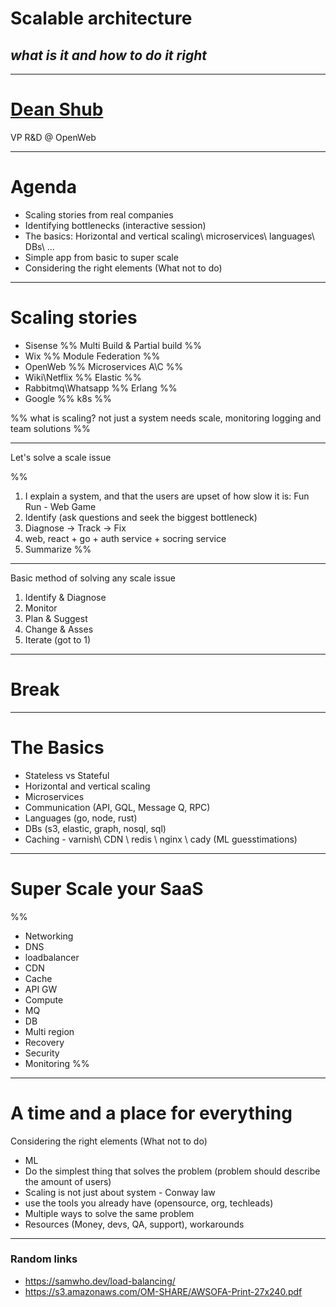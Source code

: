 
# Scalable architecture
## *what is it and how to do it right*

---

# [Dean Shub](x.com/deanshub)
VP R&D @ OpenWeb

---

# Agenda

- ⁠Scaling stories from real companies
- Identifying bottlenecks (interactive session)
- The basics: Horizontal and vertical scaling\ microservices\ languages\ DBs\ ...
- Simple app from basic to super scale
- ⁠Considering the right elements (What not to do)

---

# Scaling stories
- Sisense %%  Multi Build & Partial build %%
- Wix %% Module Federation %%
- OpenWeb %% Microservices A\C %%
- Wiki\Netflix %% Elastic %%
- Rabbitmq\Whatsapp %% Erlang %%
- Google %% k8s %%

%% what is scaling? not just a system needs scale, monitoring logging  and team solutions %%

---

Let's solve a scale issue

%% 
1. I explain a system, and that the users are upset of how slow it is: Fun Run - Web Game
2. Identify (ask questions and seek the biggest bottleneck)
3. Diagnose -> Track -> Fix 
4. web, react + go + auth service + socring service
5. Summarize
%%

---

Basic method of solving any scale issue
1. Identify & Diagnose
2. Monitor
3. Plan & Suggest
4. Change & Asses
5. Iterate (got to 1)

---

# Break

---
# The Basics

- Stateless vs Stateful
- Horizontal and vertical scaling
- Microservices
- Communication (API, GQL, Message Q, RPC)
- Languages (go, node, rust)
- DBs (s3, elastic, graph, nosql, sql)
- Caching - varnish\ CDN \ redis \ nginx \ cady (ML guesstimations)

---
# Super Scale your SaaS

%% 
- Networking
- DNS
- loadbalancer
- CDN
- Cache
- API GW
- Compute
- MQ
- DB
- Multi region
- Recovery
- Security
- Monitoring
%%

---

# A time and a place for everything

Considering the right elements (What not to do)
- ML
- Do the simplest thing that solves the problem (problem should describe the amount of users)
- Scaling is not just about system - Conway law
- use the tools you already have (opensource, org, techleads)
- Multiple ways to solve the same problem
- Resources (Money, devs, QA, support), workarounds

---
### Random links
- https://samwho.dev/load-balancing/
- https://s3.amazonaws.com/OM-SHARE/AWSOFA-Print-27x240.pdf
